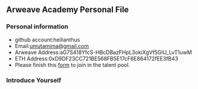 ## Arweave Academy Personal File

### Personal information

- github account:heilianthus
- Email:umutamima@gmail.com
- Arweave Address:aG7S418YfcS-HBcDBazFHpL3okiXgVf5GIU_LvT1uwM
- ETH Address:0xD9DF23CC721BE568FB5E17cF6E864172fEE3fB43
- Please finish this [form](https://docs.google.com/forms/d/e/1FAIpQLSfWA5fIIcBgmRppm3jNz5vmf9Mai_QMVil-2pO4r7YKn_Zhtw/viewform?usp=sf_link) to join in the talent pool.

### Introduce Yourself

